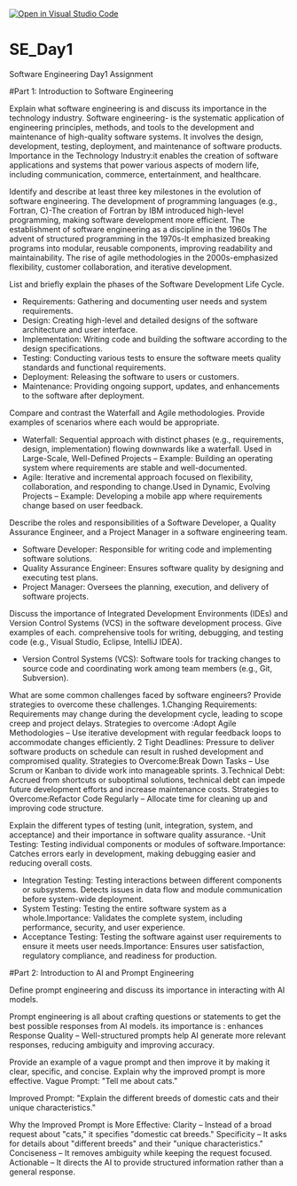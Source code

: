 [![Open in Visual Studio Code](https://classroom.github.com/assets/open-in-vscode-2e0aaae1b6195c2367325f4f02e2d04e9abb55f0b24a779b69b11b9e10269abc.svg)](https://classroom.github.com/online_ide?assignment_repo_id=18398127&assignment_repo_type=AssignmentRepo)
# SE_Day1
Software Engineering Day1 Assignment

#Part 1: Introduction to Software Engineering

Explain what software engineering is and discuss its importance in the technology industry.
 Software engineering- is the systematic application of engineering principles, methods, and tools to the development and maintenance of high-quality software systems. It involves the design, development, testing, deployment, and maintenance of software products.
 Importance in the Technology Industry:it enables  the creation of software applications and systems that power various aspects of modern life, including communication, commerce, entertainment, and healthcare.
 
Identify and describe at least three key milestones in the evolution of software engineering.
 The development of programming languages (e.g., Fortran, C)-The creation of Fortran  by IBM introduced high-level programming, making software development more efficient.
 The establishment of software engineering as a discipline in the 1960s
 The advent of structured programming in the 1970s-It emphasized breaking programs into modular, reusable components, improving readability and maintainability.
 The rise of agile methodologies in the 2000s-emphasized flexibility, customer collaboration, and iterative development.


List and briefly explain the phases of the Software Development Life Cycle.
 - Requirements: Gathering and documenting user needs and system requirements.
  - Design: Creating high-level and detailed designs of the software architecture and user interface.
  - Implementation: Writing code and building the software according to the design specifications.
  - Testing: Conducting various tests to ensure the software meets quality standards and functional requirements.
  - Deployment: Releasing the software to users or customers.
  - Maintenance: Providing ongoing support, updates, and enhancements to the software after deployment.

Compare and contrast the Waterfall and Agile methodologies. Provide examples of scenarios where each would be appropriate.
 - Waterfall: Sequential approach with distinct phases (e.g., requirements, design, implementation) flowing downwards like a waterfall.
   Used in Large-Scale, Well-Defined Projects – Example: Building an operating system where requirements are stable and well-documented.
  - Agile: Iterative and incremental approach focused on flexibility, collaboration, and responding to change.Used in Dynamic, Evolving Projects – Example: Developing a mobile app where requirements change based on user feedback.


Describe the roles and responsibilities of a Software Developer, a Quality Assurance Engineer, and a Project Manager in a software engineering team.
 - Software Developer: Responsible for writing code and implementing software solutions.
  - Quality Assurance Engineer: Ensures software quality by designing and executing test plans.
  - Project Manager: Oversees the planning, execution, and delivery of software projects.


Discuss the importance of Integrated Development Environments (IDEs) and Version Control Systems (VCS) in the software development process. Give examples of each.
comprehensive tools for writing, debugging, and testing code (e.g., Visual Studio, Eclipse, IntelliJ IDEA).
  - Version Control Systems (VCS): Software tools for tracking changes to source code and coordinating work among team members (e.g., Git, Subversion).



What are some common challenges faced by software engineers? Provide strategies to overcome these challenges.
1.Changing Requirements: Requirements may change during the development cycle, leading to scope creep and project delays.
Strategies to overcome :Adopt Agile Methodologies – Use iterative development with regular feedback loops to accommodate changes efficiently.
2 Tight Deadlines: Pressure to deliver software products on schedule can result in rushed development and compromised quality.
  Strategies to Overcome:Break Down Tasks – Use Scrum or Kanban to divide work into manageable sprints.
3.Technical Debt: Accrued from shortcuts or suboptimal solutions, technical debt can impede future development efforts and increase maintenance costs.
Strategies to Overcome:Refactor Code Regularly – Allocate time for cleaning up and improving code structure.



Explain the different types of testing (unit, integration, system, and acceptance) and their importance in software quality assurance.
 -Unit Testing: Testing individual components or modules of software.Importance: Catches errors early in development, making debugging easier and reducing overall costs.
  - Integration Testing: Testing interactions between different components or subsystems. Detects issues in data flow and module communication before system-wide deployment.
  - System Testing: Testing the entire software system as a whole.Importance: Validates the complete system, including performance, security, and user experience.
  - Acceptance Testing: Testing the software against user requirements to ensure it meets user needs.Importance: Ensures user satisfaction, regulatory compliance, and readiness for production.



#Part 2: Introduction to AI and Prompt Engineering


Define prompt engineering and discuss its importance in interacting with AI models.

Prompt engineering is all about crafting questions or statements to get the best possible responses from AI models.
its importance is : enhances Response Quality – Well-structured prompts help AI generate more relevant responses, reducing ambiguity and improving accuracy.

Provide an example of a vague prompt and then improve it by making it clear, specific, and concise. Explain why the improved prompt is more effective.
Vague Prompt:
"Tell me about cats."

Improved Prompt:
"Explain the different breeds of domestic cats and their unique characteristics."

Why the Improved Prompt is More Effective:
Clarity – Instead of a broad request about "cats," it specifies "domestic cat breeds."
Specificity – It asks for details about "different breeds" and their "unique characteristics."
Conciseness – It removes ambiguity while keeping the request focused.
Actionable – It directs the AI to provide structured information rather than a general response.
